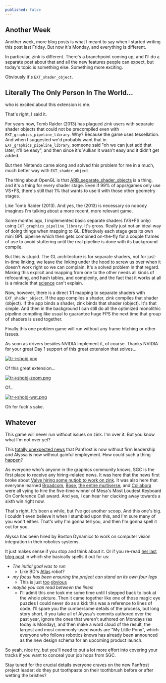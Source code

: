 ```yaml
---
published: false
---
```

## Another Week

Another week, more blog posts is what I meant to say when I started writing this post last Friday. But now it's Monday, and everything is different.

In particular, zink is different. There's a branchpoint coming up, and I'll do a separate post about that and all the new features people can expect, but today's topic is something else. Something more exciting.

Obviously it's `EXT_shader_object`.

## Literally The Only Person In The World...
who is excited about this extension is me.

That's right, I said it.

For years now, Tomb Raider (2013) has plagued zink users with separate shader objects that could not be precompiled even with `EXT_graphics_pipeline_library`. Why? Because the game uses tessellation. And when I suggested we'd probably want that in `EXT_graphics_pipeline_library`, someone said "oh we can just add that later, it'll be easy", and then since it's Vulkan it wasn't easy and it didn't get added.

But then Nintendo came along and solved this problem for me in a much, much better way with `EXT_shader_object`.

The thing about OpenGL is that [ARB_separate_shader_objects](https://registry.khronos.org/OpenGL/extensions/ARB/ARB_separate_shader_objects.txt) is a thing, and it's a thing for every shader stage. Even if 99% of apps/games only use VS+FS, there's still that 1% that wants to use it with those other geometry stages.

Like Tomb Raider (2013). And yes, the (2013) is necessary so nobody imagines I'm talking about a more recent, more relevant game.

Some months ago, I implemented basic separate shaders (VS+FS only) using `EXT_graphics_pipeline_library`. It's gross. Really just not an ideal way of doing things when mapping to GL. Effectively each stage gets its own mini GPL pipeline which then gets combined on-the-fly for a couple frames of use to avoid stuttering until the real pipeline is done with its background compile.

But this is stupid. The GL architecture is for separate shaders, not for just-in-time linking; we leave the linking under the hood to screw us over when it doesn't work right so we can complain. It's a solved problem in that regard. Making this explicit and mapping from one to the other needs all kinds of refcounting, and hash tables, and complexity, and the fact that it works at all is a miracle that [science](https://en.wikipedia.org/wiki/Spaghetti) can't explain.

Now, however, there is a direct 1:1 mapping to separate shaders with `EXT_shader_object`. If the app compiles a shader, zink compiles that shader (object). If the app binds a shader, zink binds that shader (object). It's that simple. And then in the background I can still do all the optimized monolithic pipeline compiling like usual to guarantee huge FPS the next time that group of shaders is used together.

Finally this one problem game will run without any frame hitching or other issues.

As soon as drivers besides NVIDIA implement it, of course. Thanks NVIDIA for your great Day 1 support of this great extension that solves...

[![tr->shobj.png]({{site.url}}/assets/tr->shobj.png)]({{site.url}}/assets/tr->shobj.png)

Of this great extension...

[![tr->shobj-zoom.png]({{site.url}}/assets/tr->shobj-zoom.png)]({{site.url}}/assets/tr->shobj-zoom.png)

Of...

[![tr->shobj-wat.png]({{site.url}}/assets/tr->shobj-wat.png)]({{site.url}}/assets/tr->shobj-wat.png)

Oh for fuck's sake.

## Whatever
This game will never run without issues on zink. I'm over it. But you know what I'm not over yet?

This [totally unexpected news](https://rosenzweig.io/blog/passing-reins-panfrost.html) that Panfrost is now without firm leadership and Alyssa is now without gainful employment. How could such a thing [happen](https://en.wikipedia.org/wiki/Time)?

As everyone who's anyone in the graphics community knows, SGC is the first place to receive any hiring-related news. It was here that the news first broke about [Valve hiring some nutjob to work on zink]({{site.url}}/dont-call-it-a-comeback). It was also here that everyone learned [Broadcom]({{site.url}}/new-year-new-me), [Bose]({{site.url}}/choo-choo), [the entire multiverse]({{site.url}}/leaks), and [Collabora]({{site.url}}/announcing-kopper) were all vying to hire the five-time winner of Mesa's Most Loudest Keyboard On Conference Call award. And yes, I can hear her clacking away towards a sixth win right now.

That's right. It's been a while, but I've got another scoop. And this one's big. I couldn't even believe it when I stumbled upon this, and I'm sure many of you won't either. That's why I'm gonna tell you, and then I'm gonna spell it out for you.

Alyssa has been hired by Boston Dynamics to work on computer vision integration in their robotics systems.

It just makes sense if you stop and think about it. Or if you re-read [her last blog post](https://rosenzweig.io/blog/passing-reins-panfrost.html) in which she basically spells it out for us:
* *The initial goal was to run*
  * Like BD's [Atlas](https://www.bostondynamics.com/atlas) robot?
* *my focus has been ensuring the project can stand on its own four legs*
  * This is just [too](https://www.bostondynamics.com/solutions/inspection) [obvious](https://en.wikipedia.org/wiki/BigDog)
* *maybe you can read between the lines!*
  * I'll admit this one took me some time until I stepped back to look at the whole picture. Then it came together like one of those magic eye puzzles I could never do as a kid: this was a reference to lines of code. I'll spare you the cumbersome details of the process, but long story short, if you take all of Alyssa's commits authored over the past year, ignore the ones that weren't authored on Mondays (as today is Monday), and then make a word cloud of the result, the largest and most commonly-used words are "My Little Pony", which everyone who follows robotics knows has already been announced as the new design schema for an upcoming product launch.
  
So yeah, nice try, but you'll need to put a lot more effort into covering your tracks if you want to conceal your job hops from SGC.

Stay tuned for the crucial details everyone craves on the new Panfrost project leader: do they put toothpaste on their toothbrush before or after wetting the bristles?

